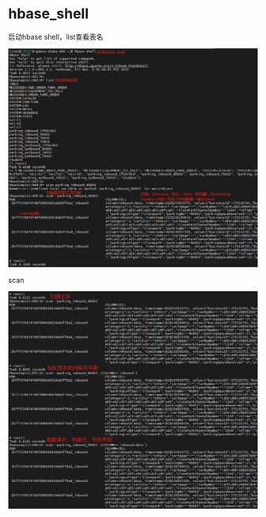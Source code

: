 # hbase_shell


启动hbase shell，list查看表名

![img](hbaseShell.assets/image-1-1024x899.png)

scan

![img](hbaseShell.assets/image-2-1024x891.png)


